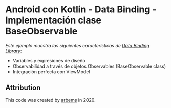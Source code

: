 # Android con Kotlin - Data Binding - Implementación clase BaseObservable

*Este ejemplo muestra las siguientes características de [Data Binding Library](https://developer.android.com/topic/libraries/data-binding/index.html)*:

* Variables y expresiones de diseño
* Observabilidad a través de objetos Observables (BaseObservable class)
* Integración perfecta con ViewModel

## Attribution

This code was created by [arbems](https://github.com/arbems) in 2020.